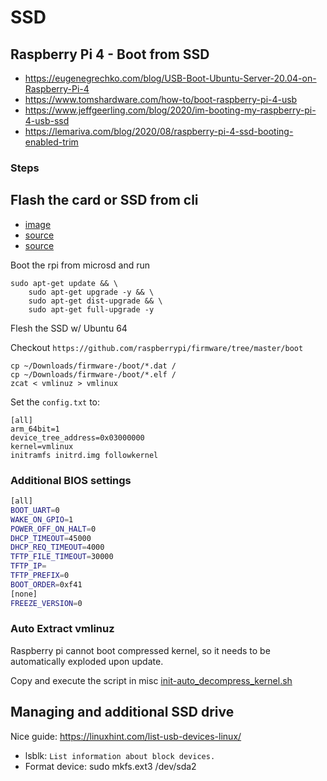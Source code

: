 # SSD

## Raspberry Pi 4 - Boot from SSD
* https://eugenegrechko.com/blog/USB-Boot-Ubuntu-Server-20.04-on-Raspberry-Pi-4
* https://www.tomshardware.com/how-to/boot-raspberry-pi-4-usb
* https://www.jeffgeerling.com/blog/2020/im-booting-my-raspberry-pi-4-usb-ssd
* https://lemariva.com/blog/2020/08/raspberry-pi-4-ssd-booting-enabled-trim

### Steps

## Flash the card or SSD from cli

* [image](https://cdimage.ubuntu.com/releases/20.04.1/release/ubuntu-20.04.1-preinstalled-server-arm64+raspi.img.xz)
* [source](https://askubuntu.com/questions/1193232/how-do-i-use-an-img-xz-file-or-get-an-img-file-from-it)
* [source](https://ubuntu.com/download/iot/installation-media)




Boot the rpi from microsd and run

```
sudo apt-get update && \
    sudo apt-get upgrade -y && \
    sudo apt-get dist-upgrade && \
    sudo apt-get full-upgrade -y
```

Flesh the SSD w/ Ubuntu 64

Checkout `https://github.com/raspberrypi/firmware/tree/master/boot`

```
cp ~/Downloads/firmware-/boot/*.dat /
cp ~/Downloads/firmware-/boot/*.elf /
zcat < vmlinuz > vmlinux
```

Set the `config.txt` to:

```
[all]
arm_64bit=1
device_tree_address=0x03000000
kernel=vmlinux
initramfs initrd.img followkernel
```

### Additional BIOS settings

```bash
[all]
BOOT_UART=0
WAKE_ON_GPIO=1
POWER_OFF_ON_HALT=0
DHCP_TIMEOUT=45000
DHCP_REQ_TIMEOUT=4000
TFTP_FILE_TIMEOUT=30000
TFTP_IP=
TFTP_PREFIX=0
BOOT_ORDER=0xf41
[none]
FREEZE_VERSION=0
```

### Auto Extract vmlinuz

Raspberry pi cannot boot compressed kernel, so it needs to be automatically exploded upon update.

Copy and execute the script in misc [init-auto_decompress_kernel.sh](/misc/init-auto_decompress_kernel.sh)

## Managing and additional SSD drive
Nice guide: https://linuxhint.com/list-usb-devices-linux/

* lsblk: `List information about block devices.`
* Format device: sudo mkfs.ext3 /dev/sda2
